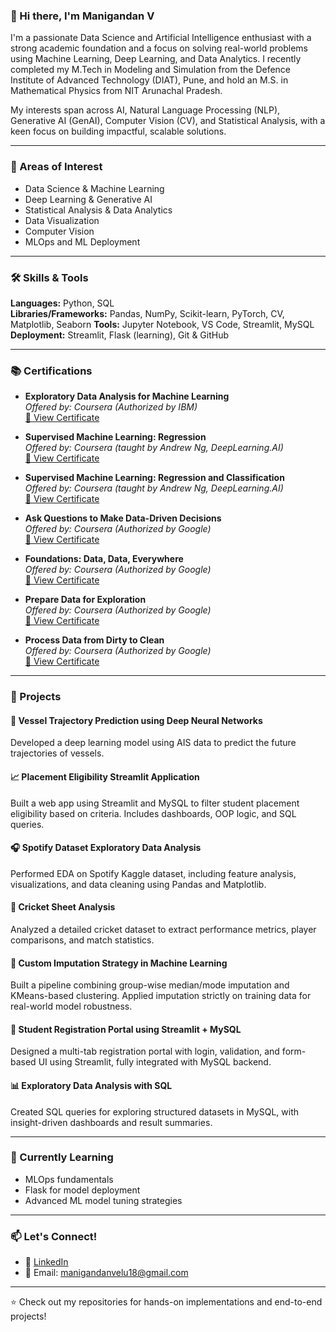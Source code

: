 ### 👋 Hi there, I'm Manigandan V

I'm a passionate Data Science and Artificial Intelligence enthusiast with a strong academic foundation and a focus on solving real-world problems using Machine Learning, Deep Learning, and Data Analytics. I recently completed my M.Tech in Modeling and Simulation from the Defence Institute of Advanced Technology (DIAT), Pune, and hold an M.S. in Mathematical Physics from NIT Arunachal Pradesh.

My interests span across AI, Natural Language Processing (NLP), Generative AI (GenAI), Computer Vision (CV), and Statistical Analysis, with a keen focus on building impactful, scalable solutions.

---

### 🧠 Areas of Interest

- Data Science & Machine Learning  
- Deep Learning & Generative AI  
- Statistical Analysis & Data Analytics  
- Data Visualization  
- Computer Vision  
- MLOps and ML Deployment  

---

### 🛠️ Skills & Tools

**Languages:** Python, SQL  
**Libraries/Frameworks:** Pandas, NumPy, Scikit-learn, PyTorch, CV, Matplotlib, Seaborn
**Tools:** Jupyter Notebook, VS Code, Streamlit, MySQL  
**Deployment:** Streamlit, Flask (learning), Git & GitHub  

---

### 📚 Certifications

- **Exploratory Data Analysis for Machine Learning**  
  *Offered by: Coursera (Authorized by IBM)*  
  [🔗 View Certificate](https://coursera.org/share/aa97c874825ec3425610111fc4cf63ec)

- **Supervised Machine Learning: Regression**  
  *Offered by: Coursera (taught by Andrew Ng, DeepLearning.AI)*  
  [🔗 View Certificate](https://coursera.org/share/1e4ffd64b5cd6da4f95a4c1762701244)

- **Supervised Machine Learning: Regression and Classification**  
  *Offered by: Coursera (taught by Andrew Ng, DeepLearning.AI)*  
  [🔗 View Certificate](https://coursera.org/share/944e7790940e5d734044a413ecb69c0c)

- **Ask Questions to Make Data-Driven Decisions**  
  *Offered by: Coursera (Authorized by Google)*  
  [🔗 View Certificate](https://coursera.org/share/79f1421ef562b54f83b3897bdbc37d3d)

- **Foundations: Data, Data, Everywhere**  
  *Offered by: Coursera (Authorized by Google)*  
  [🔗 View Certificate](https://coursera.org/share/0f3fac4efcb7e4e2d4efa83af62b0003)

- **Prepare Data for Exploration**  
  *Offered by: Coursera (Authorized by Google)*  
  [🔗 View Certificate](https://coursera.org/share/ded0378de993f9504e4c68c7321a4331)

- **Process Data from Dirty to Clean**  
  *Offered by: Coursera (Authorized by Google)*  
  [🔗 View Certificate](https://coursera.org/share/852da16883d811836f4b8a69f16d0105)



  
---

### 🚀 Projects

#### 🧭 Vessel Trajectory Prediction using Deep Neural Networks  
Developed a deep learning model using AIS data to predict the future trajectories of vessels.

#### 📈 Placement Eligibility Streamlit Application  
Built a web app using Streamlit and MySQL to filter student placement eligibility based on criteria. Includes dashboards, OOP logic, and SQL queries.

#### 🎧 Spotify Dataset Exploratory Data Analysis  
Performed EDA on Spotify Kaggle dataset, including feature analysis, visualizations, and data cleaning using Pandas and Matplotlib.

#### 🏏 Cricket Sheet Analysis  
Analyzed a detailed cricket dataset to extract performance metrics, player comparisons, and match statistics.

#### 🧹 Custom Imputation Strategy in Machine Learning  
Built a pipeline combining group-wise median/mode imputation and KMeans-based clustering. Applied imputation strictly on training data for real-world model robustness.

#### 🧾 Student Registration Portal using Streamlit + MySQL  
Designed a multi-tab registration portal with login, validation, and form-based UI using Streamlit, fully integrated with MySQL backend.

#### 📊 Exploratory Data Analysis with SQL  
Created SQL queries for exploring structured datasets in MySQL, with insight-driven dashboards and result summaries.

---

### 🌱 Currently Learning

- MLOps fundamentals  
- Flask for model deployment  
- Advanced ML model tuning strategies

---

### 📫 Let's Connect!

- 🔗 [LinkedIn](https://www.linkedin.com/in/manigandan-v-2a7bb91a5/)  
- 📧 Email: manigandanvelu18@gmail.com

---

⭐ Check out my repositories for hands-on implementations and end-to-end projects!
